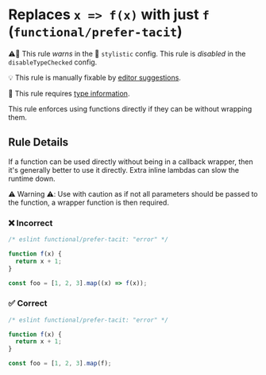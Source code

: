 # Replaces `x => f(x)` with just `f` (`functional/prefer-tacit`)

⚠️🚫 This rule _warns_ in the 🎨 `stylistic` config. This rule is _disabled_ in the `disableTypeChecked` config.

💡 This rule is manually fixable by [editor suggestions](https://eslint.org/docs/latest/use/core-concepts#rule-suggestions).

💭 This rule requires [type information](https://typescript-eslint.io/linting/typed-linting).

<!-- end auto-generated rule header -->

This rule enforces using functions directly if they can be without wrapping them.

## Rule Details

If a function can be used directly without being in a callback wrapper, then it's generally better to use it directly.
Extra inline lambdas can slow the runtime down.

⚠️ Warning ⚠️: Use with caution as if not all parameters should be passed to the function, a wrapper function is then required.

### ❌ Incorrect

<!-- eslint-skip -->

```ts
/* eslint functional/prefer-tacit: "error" */

function f(x) {
  return x + 1;
}

const foo = [1, 2, 3].map((x) => f(x));
```

### ✅ Correct

```ts
/* eslint functional/prefer-tacit: "error" */

function f(x) {
  return x + 1;
}

const foo = [1, 2, 3].map(f);
```
